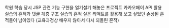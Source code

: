 학원 학습 당시 JSP 관련 기능 구현을 얼기설기 해놓은 프로젝트
카카오페이 API 활용 실습의 흔적과
댓글 계층 구조 실습의 흔적
실은 리액트를 활용해 보고 싶었던 손상된 흔적들이 남아있다 (교육과정상 배우지 않아서 다시 되돌린 흔적)
